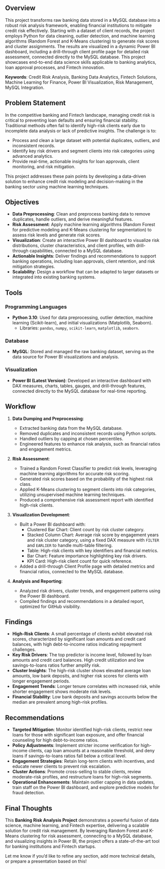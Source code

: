 ## Overview

This project transforms raw banking data stored in a MySQL database into a robust risk analysis framework, enabling financial institutions to mitigate credit risk effectively. Starting with a dataset of client records, the project employs Python for data cleaning, outlier detection, and machine learning algorithms (Random Forest and K-Means clustering) to generate risk scores and cluster assignments. The results are visualized in a dynamic Power BI dashboard, including a drill-through client profile page for detailed risk assessment, connected directly to the MySQL database. This project showcases end-to-end data science skills applicable to banking analytics, loan approval processes, and Fintech innovation.

**Keywords**: Credit Risk Analysis, Banking Data Analytics, Fintech Solutions, Machine Learning for Finance, Power BI Visualization, Risk Management, MySQL Integration.

## Problem Statement

In the competitive banking and Fintech landscape, managing credit risk is critical to preventing loan defaults and ensuring financial stability. Traditional methods often fail to identify high-risk clients early due to incomplete data analysis or lack of predictive insights. The challenge is to:
- Process and clean a large dataset with potential duplicates, outliers, and inconsistent records.
- Identify key risk drivers and segment clients into risk categories using advanced analytics.
- Provide real-time, actionable insights for loan approvals, client monitoring, and risk mitigation.

This project addresses these pain points by developing a data-driven solution to enhance credit risk modeling and decision-making in the banking sector using machine learning techniques.

## Objectives

- **Data Preprocessing**: Clean and preprocess banking data to remove duplicates, handle outliers, and derive meaningful features.
- **Risk Assessment**: Apply machine learning algorithms (Random Forest for predictive modeling and K-Means clustering for segmentation) to assess risk levels and generate risk scores.
- **Visualization**: Create an interactive Power BI dashboard to visualize risk distributions, cluster characteristics, and client profiles, with drill-through capabilities, connected to a MySQL database.
- **Actionable Insights**: Deliver findings and recommendations to support banking operations, including loan approvals, client retention, and risk mitigation strategies.
- **Scalability**: Design a workflow that can be adapted to larger datasets or integrated into existing banking systems.

## Tools

### Programming Languages
- **Python 3.10**: Used for data preprocessing, outlier detection, machine learning (Scikit-learn), and initial visualizations (Matplotlib, Seaborn).
  - Libraries: `pandas`, `numpy`, `scikit-learn`, `matplotlib`, `seaborn`.

### Database
- **MySQL**: Stored and managed the raw banking dataset, serving as the data source for Power BI visualizations and analysis.

### Visualization
- **Power BI (Latest Version)**: Developed an interactive dashboard with DAX measures, charts, tables, gauges, and drill-through features, connected directly to the MySQL database for real-time reporting.

## Workflow

1. **Data Dumping and Preprocessing**:
   - Extracted banking data from the MySQL database.
   - Removed duplicates and inconsistent records using Python scripts.
   - Handled outliers by capping at chosen percentiles.
   - Engineered features to enhance risk analysis, such as financial ratios and engagement metrics.

2. **Risk Assessment**:
   - Trained a Random Forest Classifier to predict risk levels, leveraging machine learning algorithms for accurate risk scoring.
   - Generated risk scores based on the probability of the highest risk class.
   - Applied K-Means clustering to segment clients into risk categories, utilizing unsupervised machine learning techniques.
   - Produced a comprehensive risk assessment report with identified high-risk clients.

3. **Visualization Development**:
   - Built a Power BI dashboard with:
     - Clustered Bar Chart: Client count by risk cluster category.
     - Stacked Column Chart: Average risk score by engagement years and risk cluster category, using a fixed DAX measure with `FILTER` and `EARLIER` to handle multi-table filtering.
     - Table: High-risk clients with key identifiers and financial metrics.
     - Bar Chart: Feature importance highlighting key risk drivers.
     - KPI Card: High-risk client count for quick reference.
   - Added a drill-through Client Profile page with detailed metrics and financial ratios, connected to the MySQL database.

4. **Analysis and Reporting**:
   - Analyzed risk drivers, cluster trends, and engagement patterns using the Power BI dashboard.
   - Compiled findings and recommendations in a detailed report, optimized for GitHub visibility.

## Findings

- **High-Risk Clients**: A small percentage of clients exhibit elevated risk scores, characterized by significant loan amounts and credit card balances, with high debt-to-income ratios indicating repayment challenges.
- **Key Risk Drivers**: The top predictor is income level, followed by loan amounts and credit card balances. High credit utilization and low savings-to-loans ratios further amplify risk.
- **Cluster Insights**: The high-risk cluster shows elevated average loan amounts, low bank deposits, and higher risk scores for clients with longer engagement periods.
- **Engagement Trends**: Longer tenure correlates with increased risk, while shorter engagement shows moderate risk levels.
- **Financial Stability**: Low bank deposits and savings accounts below the median are prevalent among high-risk profiles.

## Recommendations

- **Targeted Mitigation**: Monitor identified high-risk clients, restrict new loans for those with significant loan exposure, and offer financial counseling for high debt-to-income ratios.
- **Policy Adjustments**: Implement stricter income verification for high-income clients, cap loan amounts at a reasonable threshold, and deny loans if savings-to-loans ratios fall below a critical level.
- **Engagement Strategies**: Retain long-term clients with incentives, and educate newer clients to prevent risk escalation.
- **Cluster Actions**: Promote cross-selling to stable clients, review moderate-risk profiles, and restructure loans for high-risk segments.
- **Operational Enhancements**: Maintain outlier capping in data updates, train staff on the Power BI dashboard, and explore predictive models for fraud detection.

## Final Thoughts

This **Banking Risk Analysis Project** demonstrates a powerful fusion of data science, machine learning, and Fintech expertise, delivering a scalable solution for credit risk management. By leveraging Random Forest and K-Means clustering for risk assessment, connecting to a MySQL database, and visualizing insights in Power BI, the project offers a state-of-the-art tool for banking institutions and Fintech startups. 

Let me know if you’d like to refine any section, add more technical details, or prepare a presentation based on this!
